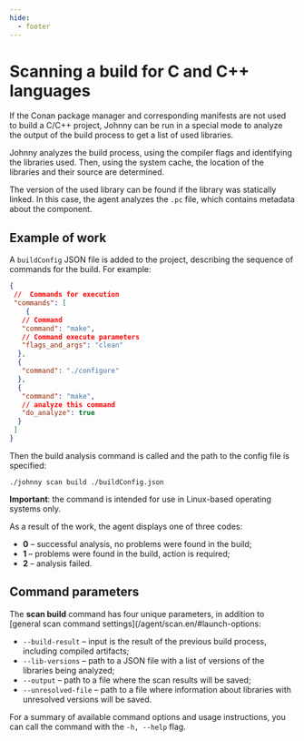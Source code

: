 ```yaml
---
hide:
  - footer
---
```


# Scanning a build for C and C++ languages

If the Conan package manager and corresponding manifests are not used to build a C/C++ project, Johnny can be run in a special mode to analyze the output of the build process to get a list of used libraries.

Johnny analyzes the build process, using the compiler flags and identifying the libraries used. Then, using the system cache, the location of the libraries and their source are determined.

The version of the used library can be found if the library was statically linked. In this case, the agent analyzes the `.pc` file, which contains metadata about the component.

## Example of work

A `buildConfig` JSON file is added to the project, describing the sequence of commands for the build. For example:

```json
{
 //  Commands for execution
 "commands": [
    {
   // Command
   "command": "make",
   // Command execute parameters
   "flags_and_args": "clean"
  },
  {
   "command": "./configure"  
  },
  {
   "command": "make",
   // analyze this command
   "do_analyze": true
  }
 ]
}
```

Then the build analysis command is called and the path to the config file is specified:

```shell
./johnny scan build ./buildConfig.json
```

**Important**: the command is intended for use in Linux-based operating systems only.

As a result of the work, the agent displays one of three codes:

- **0** – successful analysis, no problems were found in the build;
- **1** – problems were found in the build, action is required;
- **2** – analysis failed.

## Сommand parameters

The **scan build** command has four unique parameters, in addition to [general scan command settings](/agent/scan.en/#launch-options:

- `--build-result` – input is the result of the previous build process, including compiled artifacts;
- `--lib-versions` – path to a JSON file with a list of versions of the libraries being analyzed;
- `--output` – path to a file where the scan results will be saved;
- `--unresolved-file` – path to a file where information about libraries with unresolved versions will be saved.

For a summary of available command options and usage instructions, you can call the command with the `-h, --help` flag.
